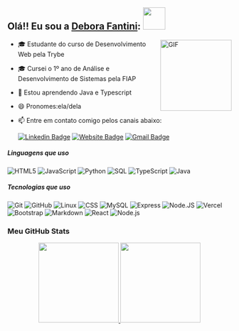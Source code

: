 <!--
**deborafantinif/deborafantinif** is a ✨ _special_ ✨ repository because its `README.md` (this file) appears on your GitHub profile.

Here are some ideas to get you started:

- 🔭 I’m currently working on ...
- 🌱 I’m currently learning ...
- 👯 I’m looking to collaborate on ...
- 🤔 I’m looking for help with ...
- 💬 Ask me about ...
- 📫 How to reach me: ...
- 😄 Pronouns: ...
- ⚡ Fun fact: ...
[![Gmail](https://img.shields.io/badge/-GMAIL-D14836?style=for-the-badge&logo=gmail&logoColor=white)](mailto:deboraferfan@gmail.om)
[![LinkedIn](https://img.shields.io/badge/-LINKEDIN-0077B5?style=for-the-badge&logo=linkedin&logoColor=white)](https://www.linkedin.com/in/deborafantini/)
-->

## Olá!! Eu sou a [Debora Fantini](https://portfolio-deborafantinif.vercel.app/): <img src="https://media.giphy.com/media/mGcNjsfWAjY5AEZNw6/giphy.gif" width="50">

<img align="right" alt="GIF" height="160px" src="https://media.giphy.com/media/du3J3cXyzhj75IOgvA/giphy.gif" />

- 🎓 Estudante do curso de Desenvolvimento Web pela Trybe
- 🎓 Cursei o 1º ano de Análise e Desenvolvimento de Sistemas pela FIAP
- 🌱 Estou aprendendo Java e Typescript
- 😄 Pronomes:ela/dela
- :mailbox: Entre em contato comigo pelos canais abaixo:

  [![Linkedin Badge](https://img.shields.io/badge/-deborafantini-blue?style=flat&logo=Linkedin&logoColor=white&link=https://www.linkedin.com/in/deborafantini/)](https://www.linkedin.com/in/deborafantini/)
  [![Website Badge](https://img.shields.io/badge/-deborafantinif-6768AB?style=flat&logo=Google-Chrome&logoColor=white&link=https://portfolio-deborafantinif.vercel.app/)](https://portfolio-deborafantinif.vercel.app/)
  [![Gmail Badge](https://img.shields.io/badge/-deboraferfan-c14438?style=flat&logo=Gmail&logoColor=white&link=mailto:deboraferfan@gmail.com)](mailto:deboraferfan@gmail.com)


##### Linguagens que uso

![HTML5](https://img.shields.io/badge/-HTML5-000000?style=flat&logo=html5)
![JavaScript](https://img.shields.io/badge/-JavaScript-000000?style=flat&logo=javascript)
![Python](https://img.shields.io/badge/-Python-000000?style=flat&logo=python)
![SQL](https://img.shields.io/badge/-SQL-000000?style=flat&logo=postgresql)
![TypeScript](https://img.shields.io/badge/-TypeScript-000000?style=flat&logo=typescript)
![Java](https://img.shields.io/badge/-Java-000000?style=flat&logo=java)
<!--  
<img src="https://img.shields.io/badge/-Sass-cc6699?style=flat&logo=sass&logoColor=ffffff">
<img src="https://img.shields.io/badge/-MongoDB-4DB33D?style=flat&logo=mongodb&logoColor=FFFFFF">
<img src="https://img.shields.io/badge/-GraphQL-e535ab?style=flat&logo=graphql&logoColor=FFFFFF">
<img src="https://img.shields.io/badge/-Firebase-FFA611?style=flat&logo=firebase&logoColor=FFFFFF">
<img src="http://img.shields.io/badge/-Google%20Cloud%20Platform-4285F4?style=flat&logo=google%20cloud&logoColor=white">
<img src="https://img.shields.io/badge/-Progressive Web Apps-5A0FC8?style=flat">
<img src="http://img.shields.io/badge/-Heroku-430098?style=flat&logo=heroku&logoColor=white">
<img src="http://img.shields.io/badge/-Vercel-black?style=flat&logo=vercel&logoColor=white">
-->

##### Tecnologias que uso

![Git](https://img.shields.io/badge/-Git-222222?style=flat&logo=git&logoColor=F05032)
![GitHub](https://img.shields.io/badge/-GitHub-222222?style=flat&logo=github&logoColor=181717)
![Linux](https://img.shields.io/badge/-Linux-222222?style=flat&logo=linux&logoColor=FCC624)
![CSS](https://img.shields.io/badge/-CSS3-1572B6?style=flat&logo=css3&logoColor=white)
![MySQL](https://img.shields.io/badge/-MySQL-F29111?style=flat&logo=mysql&logoColor=ffffff)
![Express](https://img.shields.io/badge/-Express.js-787878?style=flat)
![Node.JS](https://img.shields.io/badge/-Node.js-3C873A?style=flat&logo=Node.js&logoColor=white)
![Vercel](http://img.shields.io/badge/-Vercel-black?style=flat&logo=vercel&logoColor=white)
![Bootstrap](https://img.shields.io/badge/-Bootstrap-563D7C?style=flat-square&logo=Bootstrap)
![Markdown](https://img.shields.io/badge/-Markdown-000000?style=flat-square&logo=markdown)
![React](https://img.shields.io/badge/-React-222222?style=flat&logo=React&logoColor=61DAFB)
![Node.js](https://img.shields.io/badge/-Node.js-222222?style=flat&logo=node.js&logoColor=339933)
<!--
![Java Spring](https://img.shields.io/badge/-Spring-222222?style=flat&logo=spring&logoColor=6DB33F)
[![Bitbucket](https://img.shields.io/badge/-Bitbucket-blue?style=flat&logo=bitbucket&link=https://github.com/BRdhanani)](https://github.com/BRdhanani)
[![Docker](https://img.shields.io/badge/-Docker-black?style=flat&logo=docker&link=https://github.com/BRdhanani)](https://github.com/BRdhanani) 
[![WordPress](https://img.shields.io/badge/-WordPress-blue?style=flat&logo=wordpress&link=https://github.com/BRdhanani)](https://github.com/BRdhanani) 
-->

### Meu GitHub Stats

<div align="center">
  <a href="https://github.com/deborafantinif">
  <img height="180em" src="https://github-readme-stats.vercel.app/api?username=deborafantinif&show_icons=true&theme=tokyonight&include_all_commits=true&count_private=true"/>
  <img height="180em" src="https://github-readme-stats.vercel.app/api/top-langs/?username=deborafantinif&layout=compact&langs_count=7&theme=tokyonight"/>
</div>
